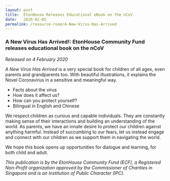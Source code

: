 ```yaml
---
layout: post
title:  EtonHouse Releases Educational eBook on the nCoV
date:   2020-02-05
permalink: /resource-room/A-New-Virus-Has-Arrived
---
```


### A New Virus Has Arrived!: EtonHouse Community Fund releases educational book on the nCoV
_Released on 4 February 2020_

*A New Virus Has Arrived* is a very special book for children of all ages, even parents and grandparents too. With beautiful illustrations, it explains the Novel Coronavirus in a sensitive and meaningful way. 

- Facts about the virus 
- How does it affect us?
- How can you protect yourself?
- Bilingual in English and Chinese

We respect children as curious and capable individuals. They are constantly making sense of their interactions and building an understanding of the world. As parents, we have an innate desire to protect our children against anything harmful. Instead of succumbing to our fears, let us instead engage and connect with our children as we support them in navigating the world.    

We hope this book opens up opportunities for dialogue and learning, for both child and adult. 

_This publication is by the EtonHouse Community Fund (ECF), a Registered Non-Profit organization
approved by the Commissioner of Charities in Singapore and is an Institution of
Public Character (IPC)._

 
